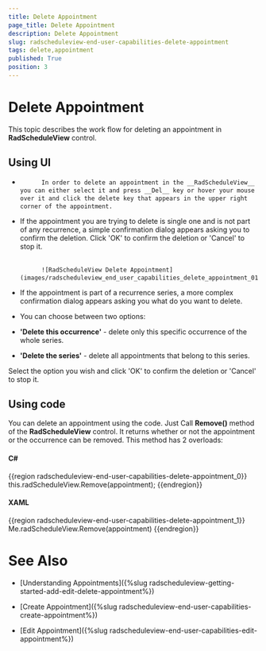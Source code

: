```yaml
---
title: Delete Appointment
page_title: Delete Appointment
description: Delete Appointment
slug: radscheduleview-end-user-capabilities-delete-appointment
tags: delete,appointment
published: True
position: 3
---
```


# Delete Appointment



This topic describes the work flow for deleting an appointment in __RadScheduleView__ control.
      

## Using UI

* 
            In order to delete an appointment in the __RadScheduleView__ you can either select it and press __Del__ key or hover your mouse over it and click the delete key that appears in the upper right corner of the appointment.
          

* If the appointment you are trying to delete is single one and is not part of any recurrence, a simple confirmation dialog appears asking you to confirm the deletion. Click 'OK' to confirm the deletion or 'Cancel' to stop it.




               
            ![RadScheduleView Delete Appointment](images/radscheduleview_end_user_capabilities_delete_appointment_01.png)

* If the appointment is part of a recurrence series, a more complex confirmation dialog appears asking you what do you want to delete.

* You can choose between two options:

* __'Delete this occurrence'__ - delete only this specific occurrence of the whole series.
          

* __'Delete the series'__ - delete all appointments that belong to this series.
          

Select the option you wish and click 'OK' to confirm the deletion or 'Cancel' to stop it.



## Using code

You can delete an appointment using the code. Just Call __Remove()__ method of the __RadScheduleView__ control. It returns whether or not  the appointment or the occurrence can be removed. This method has 2 overloads:
          

#### __C#__

{{region radscheduleview-end-user-capabilities-delete-appointment_0}}
	this.radScheduleView.Remove(appointment);
	{{endregion}}



#### __XAML__

{{region radscheduleview-end-user-capabilities-delete-appointment_1}}
	Me.radScheduleView.Remove(appointment)
	{{endregion}}



# See Also

 * [Understanding Appointments]({%slug radscheduleview-getting-started-add-edit-delete-appointment%})

 * [Create Appointment]({%slug radscheduleview-end-user-capabilities-create-appointment%})

 * [Edit Appointment]({%slug radscheduleview-end-user-capabilities-edit-appointment%})
